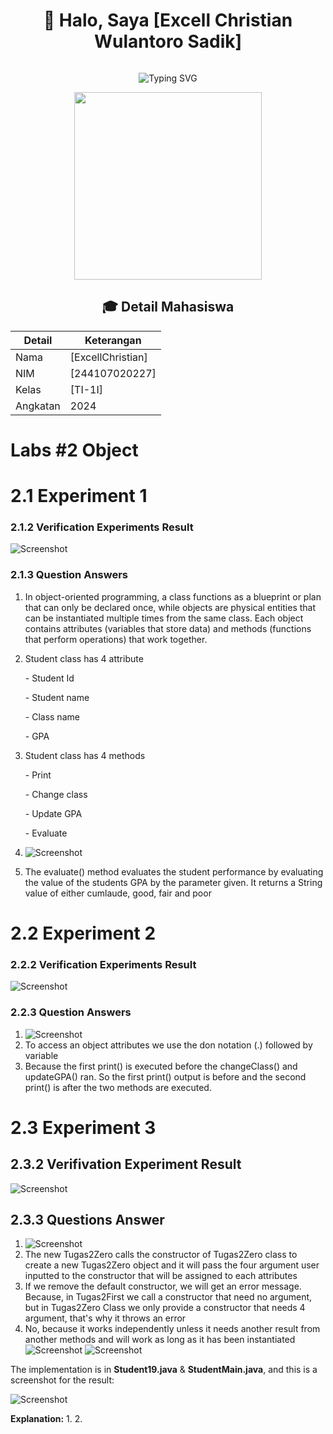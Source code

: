 <div align="center">
  
# 👋 Halo, Saya [Excell Christian Wulantoro Sadik]

<img src="https://komarev.com/ghpvc/?username=username-anda&style=flat-square&color=blue" alt=""/>

![Typing SVG](https://readme-typing-svg.herokuapp.com?font=Fira+Code&pause=1000&random=false&width=435&lines=Mahasiswa+Teknik+Informatika;NIM+%3A+244107020227;Kelas+%3A+TI-1I)

<img src="/img/Aco.jpg" width="300px" height="300px" />

## 🎓 Detail Mahasiswa

| Detail   | Keterangan  |
| -------- | ----------- |
| Nama     | [ExcellChristian] |
| NIM      | [244107020227] |
| Kelas    | [TI-1I]     |
| Angkatan | 2024        |
</div>

# Labs #2 Object

# 2.1 Experiment 1

### 2.1.2 Verification Experiments Result
![Screenshot](/img/New1.png)

### 2.1.3 Question Answers
1. In object-oriented programming, a class functions as a blueprint or plan that can only be declared once, while objects are physical entities that can be instantiated multiple times from the same class. Each object contains attributes (variables that store data) and methods (functions that perform operations) that work together.

2. Student class has 4 attribute 
<ol>- Student Id</ol>
<ol>- Student name</ol>
<ol>- Class name</ol>
<ol>- GPA</ol>

3. Student class has 4 methods
<ol>- Print</ol>
<ol>- Change class</ol>
<ol>- Update GPA</ol>
<ol>- Evaluate</ol>

4. ![Screenshot](/img/New2.png)

5. The evaluate() method evaluates the student performance by evaluating the value of the students GPA by the parameter given. It returns a String value of either cumlaude, good, fair and poor

# 2.2 Experiment 2

### 2.2.2 Verification Experiments Result

![Screenshot](/img/New3.png)

### 2.2.3 Question Answers
1. ![Screenshot](/img/New4.png)
2. To access an object attributes we use the don notation (.) followed by variable
3. Because the first print() is executed before the changeClass() and updateGPA() ran. So the first print() output is before and the second print() is after the two methods are executed.

# 2.3 Experiment 3

## 2.3.2 Verifivation Experiment Result

![Screenshot](/img/New5.png)

## 2.3.3 Questions Answer

1. ![Screenshot](/img/New6.png)
2. The new Tugas2Zero calls the constructor of Tugas2Zero class to create a new Tugas2Zero object and it will pass the four argument user inputted to the constructor that will be assigned to each attributes
3. If we remove the default constructor, we will get an error message. Because, in Tugas2First we call a constructor that need no argument, but in Tugas2Zero Class we only provide a constructor that needs 4 argument, that's why it throws an error
4. No, because it works independently unless it needs another result from another methods and will work as long as it has been instantiated
![Screenshot](/img/New7.png)
![Screenshot](/img/New8.png)



The implementation is in **Student19.java** & **StudentMain.java**, and this is a screenshot for the result:

![Screenshot]()

**Explanation:**
1. 
2. 
